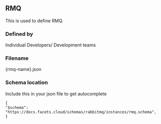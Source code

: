
## RMQ

This is used to define RMQ.


### Defined by

Individual Developers/ Development teams

### Filename
{rmq-name}.json

### Schema location
Include this in your json file to get autocomplete
```
{
"$schema": "https://docs.facets.cloud/schemas/rabbitmq/instances/rmq.schema",
}
```
